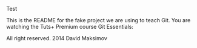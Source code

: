 Test

This is the README for the fake project we are
using to teach Git. You are watching the Tuts+
Premium course Git Essentials:

All right reserved. 2014 David Maksimov